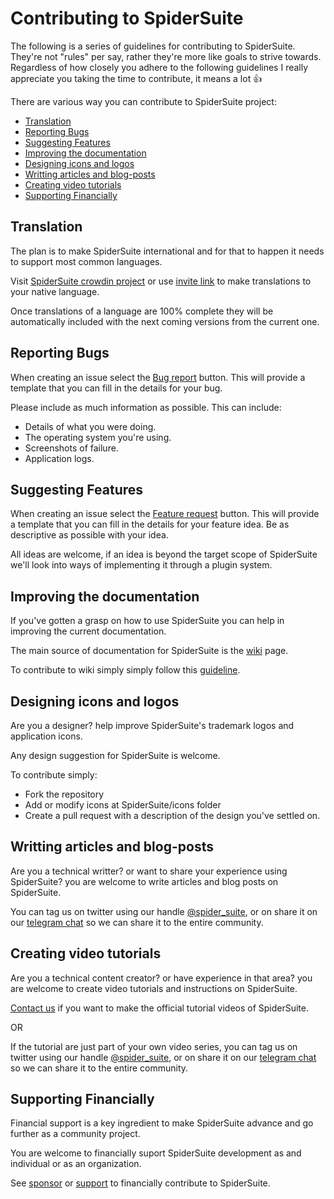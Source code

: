 # Contributing to SpiderSuite
The following is a series of guidelines for contributing to SpiderSuite. They're not "rules" per say, rather they're more like goals to strive towards. Regardless of how closely you adhere to the following guidelines I really appreciate you taking the time to contribute, it means a lot 👍

There are various way you can contribute to SpiderSuite project:
- [Translation](#translation)
- [Reporting Bugs](#reporting-bugs)
- [Suggesting Features](#suggesting-features)
- [Improving the documentation](#improving-the-documentation)
- [Designing icons and logos](#designing-icons-and-logos)
- [Writting articles and blog-posts](#writting-articles-and-blog-posts)
- [Creating video tutorials](#creating-video-tutorials)
- [Supporting Financially](#supporting-financially)

## Translation
The plan is to make SpiderSuite international and for that to happen it needs to support most common languages.

Visit [SpiderSuite crowdin project](https://crowdin.com/project/spidersuite) or use [invite link](https://crowdin.com/project/spidersuite/invite?h=a41e3f3bc42393b1f62ecd1505a82d3a1681839) to make translations to your native language.

Once translations of a language are 100% complete they will be automatically included with the next coming versions from the current one.

## Reporting Bugs

When creating an issue select the [Bug report]() button. This will provide a template that you can fill in the details for your bug. 

Please include as much information as possible. This can include:

- Details of what you were doing.
- The operating system you're using.
- Screenshots of failure.
- Application logs.

## Suggesting Features

When creating an issue select the [Feature request]() button. This will provide a template that you can fill in the details for your feature idea. Be as descriptive as possible with your idea.

All ideas are welcome, if an idea is beyond the target scope of SpiderSuite we'll look into ways of implementing it through a plugin system.

## Improving the documentation

If you've gotten a grasp on how to use SpiderSuite you can help in improving the current documentation.

The main source of documentation for SpiderSuite is the [wiki](https://github.com/3nock/SpiderSuite/wiki) page.

To contribute to wiki simply  simply follow this [guideline](https://gist.github.com/omaraboumrad/35654da0a376c57a2e0ab4d92ad0c339).

## Designing icons and logos

Are you a designer? help improve SpiderSuite's trademark logos and application icons.

Any design suggestion for SpiderSuite is welcome.

To contribute simply:

- Fork the repository
- Add or modify icons at SpiderSuite/icons folder
- Create a pull request with a description of the design you've settled on.


## Writting articles and blog-posts

Are you a technical writter? or want to share your experience using SpiderSuite? you are welcome to write articles and blog posts on SpiderSuite.

You can tag us on twitter using our handle [@spider_suite](https://twitter.com/spider_suite), or on share it on our [telegram chat](https://t.me/SpiderSuite) so we can share it to the entire community.

## Creating video tutorials

Are you a technical content creator? or have experience in that area? you are welcome to create video tutorials and instructions on SpiderSuite.

[Contact us](CONTACTS.md) if you want to make the official tutorial videos of SpiderSuite.

OR

If the tutorial are just part of your own video series, you can tag us on twitter using our handle [@spider_suite](https://twitter.com/spider_suite), or on share it on our [telegram chat](https://t.me/SpiderSuite) so we can share it to the entire community.

## Supporting Financially

Financial support is a key ingredient to make SpiderSuite advance and go further as a community project.

You are welcome to financially suport SpiderSuite development as and individual or as an organization.

See [sponsor](SPONSOR.md) or [support](https://SpiderSuite.github.io/sponsors/) to financially contribute to SpiderSuite.